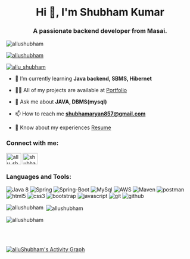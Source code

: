 <h1 align="center">Hi 👋, I'm Shubham Kumar</h1>
<h3 align="center">A passionate backend developer from Masai.</h3>

<p align="left"> <img src="https://komarev.com/ghpvc/?username=allushubham&label=Profile%20views&color=0e75b6&style=flat" alt="allushubham" /> </p>

<p align="left"> <a href="https://github.com/ryo-ma/github-profile-trophy"><img src="https://github-profile-trophy.vercel.app/?username=allushubham" alt="allushubham" /></a> </p>

<p align="left"> <a href="https://twitter.com/allu_shubham" target="blank"><img src="https://img.shields.io/twitter/follow/allu_shubham?logo=twitter&style=for-the-badge" alt="allu_shubham" /></a> </p>

- 🌱 I’m currently learning **Java backend, SBMS, Hibernet**

- 👨‍💻 All of my projects are available at [Portfolio](https://allushubhamportfolio.netlify.app/)

- 💬 Ask me about **JAVA, DBMS(mysql)**

- 📫 How to reach me **shubhamaryan857@gmail.com**

- 📄 Know about my experiences [Resume](https://drive.google.com/file/d/138Dx7qOEo616OYTrhbn4E6uJMTLiHZfj/view)

<h3 align="left">Connect with me:</h3>
<p align="left">
<a href="https://twitter.com/allu_shubham" target="blank"><img align="center" src="https://raw.githubusercontent.com/rahuldkjain/github-profile-readme-generator/master/src/images/icons/Social/twitter.svg" alt="allu_shubham" height="30" width="40" /></a>
<a href="https://linkedin.com/in/shubham-kumar-7a1741243" target="blank"><img align="center" src="https://raw.githubusercontent.com/rahuldkjain/github-profile-readme-generator/master/src/images/icons/Social/linked-in-alt.svg" alt="shubham-kumar-7a1741243" height="30" width="40" /></a>
</p>

<h3 align="left">Languages and Tools:</h3>
<p>
    <img src="https://img.shields.io/badge/java-%23ED8B00.svg?style=for-the-badge&logo=java&logoColor=white" alt="Java 8" />
  <img src="https://img.shields.io/badge/Spring-6DB33F?style=for-the-badge&logo=spring&logoColor=white" alt="Spring" />
     <img src="https://img.shields.io/badge/Spring_Boot-F2F4F9?style=for-the-badge&logo=spring-boot" alt="Spring-Boot" />
    <img src="https://img.shields.io/badge/MySQL-005C84?style=for-the-badge&logo=mysql&logoColor=white" alt="MySql" />
    <img src="https://img.shields.io/badge/AWS-%23FF9900.svg?style=for-the-badge&logo=amazon-aws&logoColor=white" alt="AWS" />
    <img src="https://img.shields.io/badge/apache_maven-C71A36?style=for-the-badge&logo=apachemaven&logoColor=white" alt="Maven" />
    <img src="https://img.shields.io/badge/Postman-FF6C37?style=for-the-badge&logo=Postman&logoColor=white" alt="postman" />
 <img src="https://img.shields.io/badge/HTML5-E34F26?style=for-the-badge&logo=html5&logoColor=white" alt="html5" />
    <img src="https://img.shields.io/badge/CSS3-1572B6?style=for-the-badge&logo=css3&logoColor=white" alt="css3" />
    <img src="https://img.shields.io/badge/Bootstrap-563D7C?style=for-the-badge&logo=bootstrap&logoColor=white" alt="bootstrap" />
    <img src="https://img.shields.io/badge/JavaScript-323330?style=for-the-badge&logo=javascript&logoColor=F7DF1E" alt="javascript" />
    <img src="https://img.shields.io/badge/Git-f44d27?style=for-the-badge&logo=git&logoColor=white" alt="git" />
    <img src="https://img.shields.io/badge/GitHub-100000?style=for-the-badge&logo=github&logoColor=white" alt="github" />
   
</p>

<p><img align="left" src="https://github-readme-stats.vercel.app/api/top-langs?username=allushubham&show_icons=true&locale=en&layout=compact" alt="allushubham" /></p>

<p>&nbsp;<img align="center" src="https://github-readme-stats.vercel.app/api?username=allushubham&show_icons=true&locale=en" alt="allushubham" /></p>

<p><img align="center" src="https://github-readme-streak-stats.herokuapp.com/?user=allushubham&" alt="allushubham" /></p>

<br/>
<br/>

<a href="https://github.com/alluShubham/github-readme-activity-graph"><img alt="alluShubham's Activity Graph" src="https://activity-graph.herokuapp.com/graph?username=alluShubham&bg_color=0D1117&color=5BCDEC&line=5BCDEC&point=FFFFFF&hide_border=true" /></a>

<br/>
<br/>
